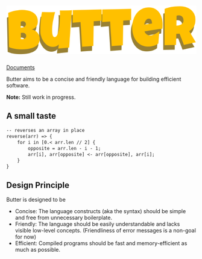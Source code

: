 # ![Butter](butter_text_only.svg)

[Documents](doc/README.md)

Butter aims to be a concise and friendly language for building efficient software.

**Note:** Still work in progress.

## A small taste

```butter
-- reverses an array in place
reverse(arr) => {
    for i in [0.< arr.len // 2] {
        opposite = arr.len - i - 1;
        arr[i], arr[opposite] <- arr[opposite], arr[i];
    }
}
```

## Design Principle

Butter is designed to be

- Concise: The language constructs (aka the syntax) should be simple and free from unnecessary boilerplate.
- Friendly: The language should be easily understandable and lacks visible low-level concepts. (Friendliness of error messages is a non-goal for now)
- Efficient: Compiled programs should be fast and memory-efficient as much as possible.
